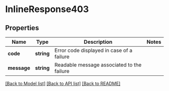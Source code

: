 # InlineResponse403

## Properties
Name | Type | Description | Notes
------------ | ------------- | ------------- | -------------
**code** | **string** | Error code displayed in case of a failure | 
**message** | **string** | Readable message associated to the failure | 

[[Back to Model list]](../README.md#documentation-for-models) [[Back to API list]](../README.md#documentation-for-api-endpoints) [[Back to README]](../README.md)


